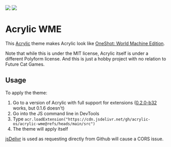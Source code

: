 
![](https://img.shields.io/badge/stable-0.2.0-f65) ![](https://img.shields.io/github/license/acrylic-os/acrylic-wme)

# Acrylic WME

This [Acrylic](https://github.com/acrylic-os) theme makes Acrylic look like [OneShot: World Machine Edition](https://store.steampowered.com/app/2915460/OneShot_World_Machine_Edition/).

Note that while this is under the MIT license, Acrylic itself is under a different Polyform license. And this is just a hobby project with no relation to Future Cat Games.

## Usage

To apply the theme:

1. Go to a version of Acrylic with full support for extensions ([0.2.0-b32](https://github.com/acrylic-os/core/commit/c91829373ba43922273907a13cd851b006cb5a7b) works, but 0.1.6 doesn't)
2. Go into the JS command line in DevTools
3. Type `acr.loadExtension("https://cdn.jsdelivr.net/gh/acrylic-os/acrylic-wme@refs/heads/main/src")`
4. The theme will apply itself

[jsDelivr](https://www.jsdelivr.com/) is used as requesting directly from Github will cause a CORS issue.
